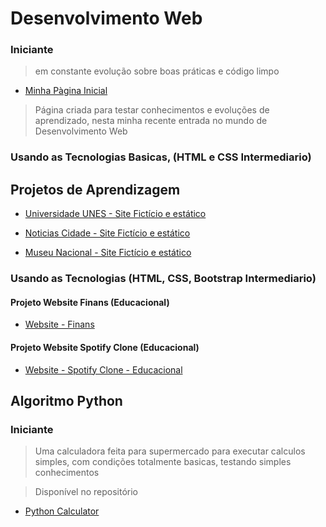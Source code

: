 # Desenvolvimento Web


### Iniciante
> em constante evolução sobre boas práticas e código limpo

* <a href="https://joaolucastecnology.github.io/webfy/home-page/home.html" target="_blank"> Minha Pàgina Inicial</a>

> Página criada para testar conhecimentos e evoluções de aprendizado, nesta minha recente entrada no mundo de Desenvolvimento Web

### Usando as Tecnologias Basicas, (HTML e CSS Intermediario)
## Projetos de Aprendizagem

* <a href="https://joaolucastecnology.github.io/webfy/projetos-pessoais/universidade-unes/index.html" target="_blank">Universidade UNES - Site Fictício e estático</a>

* <a href="https://joaolucastecnology.github.io/webfy/projetos-pessoais/noticias-cidade/index.html" target="_blank">Noticias Cidade - Site Fictício e estático</a>

* <a href="https://joaolucastecnology.github.io/webfy/projetos-pessoais/museu-nacional/index.html" target="_blank">Museu Nacional - Site Fictício e estático</a>

### Usando as Tecnologias (HTML, CSS, Bootstrap Intermediario)

#### Projeto Website Finans (Educacional)
* <a href="https://joaolucastecnology.github.io/webfy/projetos-pessoais/finans/index.html" target="_blank">Website - Finans</a>

#### Projeto Website Spotify Clone (Educacional)
* <a href="https://joaolucastecnology.github.io/webfy/projetos-pessoais/Spotify/index.html" target="_blank">Website - Spotify Clone - Educacional</a>


 





## Algoritmo Python

### Iniciante

> Uma calculadora feita para supermercado para executar calculos simples, com condições totalmente basicas, testando simples conhecimentos

> Disponível no repositório 

* <a href="https://calculos.joaolucaslucas.repl.run/" target="_blank">Python Calculator </a>
